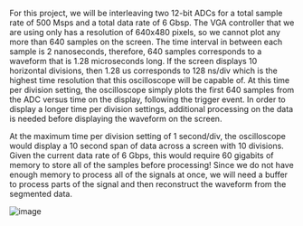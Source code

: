   For this project, we will be interleaving two 12-bit ADCs for a total sample rate of 500 Msps and a total data rate of 6 Gbsp. The VGA controller that we are using only has a resolution of 640x480 pixels, so we 
cannot plot any more than 640 samples on the screen. The time interval in between each sample is 2 nanoseconds, therefore, 640 samples corresponds to a waveform that is 1.28 microseconds long. If the screen 
displays 10 horizontal divisions, then 1.28 us corresponds to 128 ns/div which is the highest time resolution that this oscilloscope will be capable of. At this time per division setting, the oscilloscope simply 
plots the first 640 samples from the ADC versus time on the display, following the trigger event. In order to display a longer time per division settings, additional processing on the data is needed before 
displaying the waveform on the screen. 

At the maximum time per division setting of 1 second/div, the oscilloscope would display a 10 second span of data across a screen with 10 divisions. Given the current data rate of 6 Gbps, this would require 60 gigabits of memory to store all of the 
samples before processing! Since we do not have enough memory to process all of the signals at once, we will need a buffer to process parts of the signal and then reconstruct the waveform from the segmented data. 





















![image](https://github.com/omarsbu/200-MHz-Bandwidth-Oscilloscope-/assets/99481191/7df976c4-fa5d-4c9b-aff6-5b584a3c8429)
